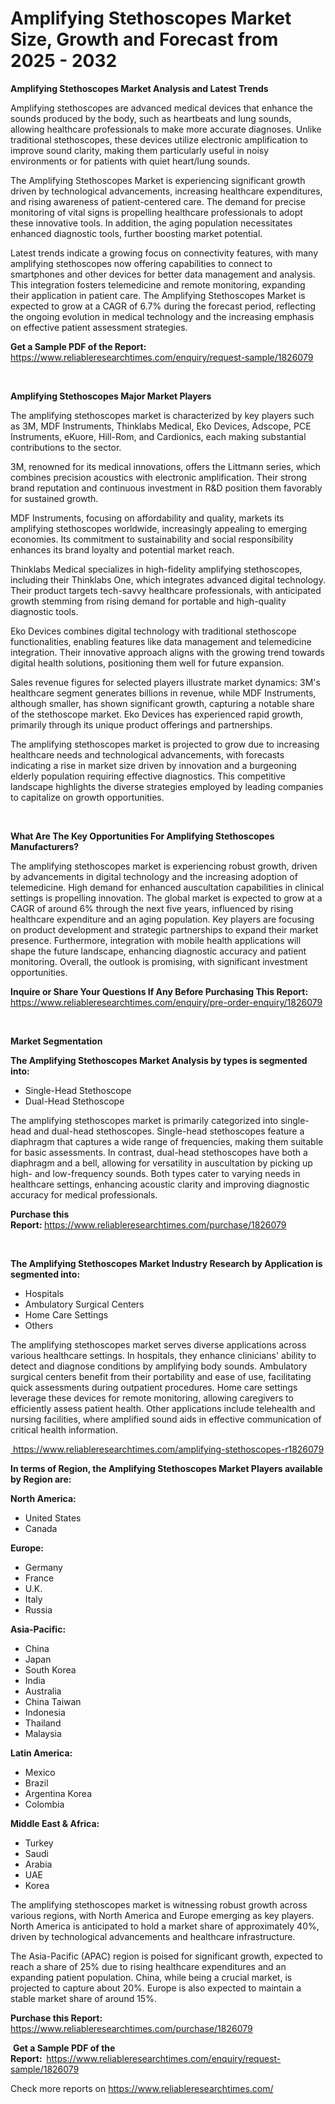 <p><h1>Amplifying Stethoscopes Market Size, Growth and Forecast from 2025 - 2032</h1></p><p><strong>Amplifying Stethoscopes Market Analysis and Latest Trends</strong></p>
<p><p>Amplifying stethoscopes are advanced medical devices that enhance the sounds produced by the body, such as heartbeats and lung sounds, allowing healthcare professionals to make more accurate diagnoses. Unlike traditional stethoscopes, these devices utilize electronic amplification to improve sound clarity, making them particularly useful in noisy environments or for patients with quiet heart/lung sounds.</p><p>The Amplifying Stethoscopes Market is experiencing significant growth driven by technological advancements, increasing healthcare expenditures, and rising awareness of patient-centered care. The demand for precise monitoring of vital signs is propelling healthcare professionals to adopt these innovative tools. In addition, the aging population necessitates enhanced diagnostic tools, further boosting market potential.</p><p>Latest trends indicate a growing focus on connectivity features, with many amplifying stethoscopes now offering capabilities to connect to smartphones and other devices for better data management and analysis. This integration fosters telemedicine and remote monitoring, expanding their application in patient care. The Amplifying Stethoscopes Market is expected to grow at a CAGR of 6.7% during the forecast period, reflecting the ongoing evolution in medical technology and the increasing emphasis on effective patient assessment strategies.</p></p>
<p><strong>Get a Sample PDF of the Report:&nbsp;</strong> <a href="https://www.reliableresearchtimes.com/enquiry/request-sample/1826079?utm_campaign=2680&utm_medium=2&utm_source=Github&utm_content=ia&utm_term=03032025&utm_id=amplifying-stethoscopes">https://www.reliableresearchtimes.com/enquiry/request-sample/1826079</a></p>
<p>&nbsp;</p>
<p><strong>Amplifying Stethoscopes Major Market Players</strong></p>
<p><p>The amplifying stethoscopes market is characterized by key players such as 3M, MDF Instruments, Thinklabs Medical, Eko Devices, Adscope, PCE Instruments, eKuore, Hill-Rom, and Cardionics, each making substantial contributions to the sector.</p><p>3M, renowned for its medical innovations, offers the Littmann series, which combines precision acoustics with electronic amplification. Their strong brand reputation and continuous investment in R&D position them favorably for sustained growth.</p><p>MDF Instruments, focusing on affordability and quality, markets its amplifying stethoscopes worldwide, increasingly appealing to emerging economies. Its commitment to sustainability and social responsibility enhances its brand loyalty and potential market reach.</p><p>Thinklabs Medical specializes in high-fidelity amplifying stethoscopes, including their Thinklabs One, which integrates advanced digital technology. Their product targets tech-savvy healthcare professionals, with anticipated growth stemming from rising demand for portable and high-quality diagnostic tools.</p><p>Eko Devices combines digital technology with traditional stethoscope functionalities, enabling features like data management and telemedicine integration. Their innovative approach aligns with the growing trend towards digital health solutions, positioning them well for future expansion.</p><p>Sales revenue figures for selected players illustrate market dynamics: 3M's healthcare segment generates billions in revenue, while MDF Instruments, although smaller, has shown significant growth, capturing a notable share of the stethoscope market. Eko Devices has experienced rapid growth, primarily through its unique product offerings and partnerships.</p><p>The amplifying stethoscopes market is projected to grow due to increasing healthcare needs and technological advancements, with forecasts indicating a rise in market size driven by innovation and a burgeoning elderly population requiring effective diagnostics. This competitive landscape highlights the diverse strategies employed by leading companies to capitalize on growth opportunities.</p></p>
<p>&nbsp;</p>
<p><strong>What Are The Key Opportunities For Amplifying Stethoscopes Manufacturers?</strong></p>
<p><p>The amplifying stethoscopes market is experiencing robust growth, driven by advancements in digital technology and the increasing adoption of telemedicine. High demand for enhanced auscultation capabilities in clinical settings is propelling innovation. The global market is expected to grow at a CAGR of around 6% through the next five years, influenced by rising healthcare expenditure and an aging population. Key players are focusing on product development and strategic partnerships to expand their market presence. Furthermore, integration with mobile health applications will shape the future landscape, enhancing diagnostic accuracy and patient monitoring. Overall, the outlook is promising, with significant investment opportunities.</p></p>
<p><strong>Inquire or Share Your Questions If Any Before Purchasing This Report:</strong> <a href="https://www.reliableresearchtimes.com/enquiry/pre-order-enquiry/1826079?utm_campaign=2680&utm_medium=2&utm_source=Github&utm_content=ia&utm_term=03032025&utm_id=amplifying-stethoscopes">https://www.reliableresearchtimes.com/enquiry/pre-order-enquiry/1826079</a></p>
<p>&nbsp;</p>
<p><strong>Market Segmentation</strong></p>
<p><strong>The Amplifying Stethoscopes Market Analysis by types is segmented into:</strong></p>
<p><ul><li>Single-Head Stethoscope</li><li>Dual-Head Stethoscope</li></ul></p>
<p><p>The amplifying stethoscopes market is primarily categorized into single-head and dual-head stethoscopes. Single-head stethoscopes feature a diaphragm that captures a wide range of frequencies, making them suitable for basic assessments. In contrast, dual-head stethoscopes have both a diaphragm and a bell, allowing for versatility in auscultation by picking up high- and low-frequency sounds. Both types cater to varying needs in healthcare settings, enhancing acoustic clarity and improving diagnostic accuracy for medical professionals.</p></p>
<p><strong>Purchase this Report:&nbsp;</strong><a href="https://www.reliableresearchtimes.com/purchase/1826079?utm_campaign=2680&utm_medium=2&utm_source=Github&utm_content=ia&utm_term=03032025&utm_id=amplifying-stethoscopes">https://www.reliableresearchtimes.com/purchase/1826079</a></p>
<p>&nbsp;</p>
<p><strong>The Amplifying Stethoscopes Market Industry Research by Application is segmented into:</strong></p>
<p><ul><li>Hospitals</li><li>Ambulatory Surgical Centers</li><li>Home Care Settings</li><li>Others</li></ul></p>
<p><p>The amplifying stethoscopes market serves diverse applications across various healthcare settings. In hospitals, they enhance clinicians' ability to detect and diagnose conditions by amplifying body sounds. Ambulatory surgical centers benefit from their portability and ease of use, facilitating quick assessments during outpatient procedures. Home care settings leverage these devices for remote monitoring, allowing caregivers to efficiently assess patient health. Other applications include telehealth and nursing facilities, where amplified sound aids in effective communication of critical health information.</p></p>
<p><a href="https://www.reliableresearchtimes.com/amplifying-stethoscopes-r1826079?utm_campaign=2680&utm_medium=2&utm_source=Github&utm_content=ia&utm_term=03032025&utm_id=amplifying-stethoscopes">&nbsp;https://www.reliableresearchtimes.com/amplifying-stethoscopes-r1826079</a></p>
<p><strong>In terms of Region, the Amplifying Stethoscopes Market Players available by Region are:</strong></p>
<p>
    <p> <strong> North America: </strong>
        <ul>
            <li>United States</li>
            <li>Canada</li>
        </ul>
        </p> 
    <p> <strong> Europe: </strong>
        <ul>
            <li>Germany</li>
            <li>France</li>
            <li>U.K.</li>
            <li>Italy</li>
            <li>Russia</li>
        </ul>
        </p> 
    <p> <strong> Asia-Pacific: </strong>
        <ul>
            <li>China</li>
            <li>Japan</li>
            <li>South Korea</li>
            <li>India</li>
            <li>Australia</li>
            <li>China Taiwan</li>
            <li>Indonesia</li>
            <li>Thailand</li>
            <li>Malaysia</li>
        </ul>
        </p> 
    <p> <strong> Latin America: </strong>
        <ul>
            <li>Mexico</li>
            <li>Brazil</li>
            <li>Argentina Korea</li>
            <li>Colombia</li>
        </ul>
        </p> 
    <p> <strong> Middle East & Africa: </strong>
        <ul>
            <li>Turkey</li>
            <li>Saudi</li>
            <li>Arabia</li>
            <li>UAE</li>
            <li>Korea</li>
        </ul>
    </p>
    </p>
<p><p>The amplifying stethoscopes market is witnessing robust growth across various regions, with North America and Europe emerging as key players. North America is anticipated to hold a market share of approximately 40%, driven by technological advancements and healthcare infrastructure. </p><p>The Asia-Pacific (APAC) region is poised for significant growth, expected to reach a share of 25% due to rising healthcare expenditures and an expanding patient population. China, while being a crucial market, is projected to capture about 20%. Europe is also expected to maintain a stable market share of around 15%.</p></p>
<p><strong>Purchase this Report: </strong><a href="https://www.reliableresearchtimes.com/purchase/1826079?utm_campaign=2680&utm_medium=2&utm_source=Github&utm_content=ia&utm_term=03032025&utm_id=amplifying-stethoscopes">https://www.reliableresearchtimes.com/purchase/1826079</a></p>
<p>&nbsp;<strong>Get a Sample PDF of the Report:&nbsp;&nbsp;</strong><a href="https://www.reliableresearchtimes.com/enquiry/request-sample/1826079?utm_campaign=2680&utm_medium=2&utm_source=Github&utm_content=ia&utm_term=03032025&utm_id=amplifying-stethoscopes">https://www.reliableresearchtimes.com/enquiry/request-sample/1826079</a></p>
<p><strong></strong></p>
<p>Check more reports on <a href="https://www.reliableresearchtimes.com/?utm_campaign=2680&utm_medium=2&utm_source=Github&utm_content=ia&utm_term=03032025&utm_id=amplifying-stethoscopes">https://www.reliableresearchtimes.com/</a></p>